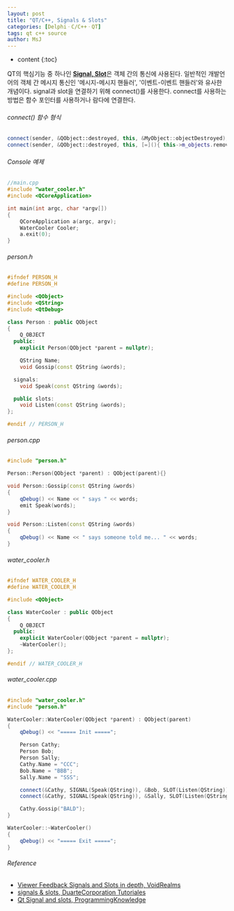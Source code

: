```yaml
---
layout: post
title: "QT/C++, Signals & Slots"
categories: [DelphiㆍC/C++ㆍQT]
tags: qt c++ source
author: MsJ
---
```


* content
{:toc}

QT의 핵심기능 중 하나인 [**Signal, Slot**](https://doc.qt.io/qt-5/signalsandslots.html)은 객체 간의 통신에 사용된다. 일반적인 개발언어의 객체 간 메시지 통신인 '메시지-메시지 핸들러', '이벤트-이벤트 핸들러'와 유사한 개념이다. signal과 slot을 연결하기 위해 connect()를 사용한다. connect를 사용하는 방법은 함수 포인터를 사용하거나 람다에 연결한다.

###### connect() 함수 형식

``` cpp
connect(sender, &QObject::destroyed, this, &MyObject::objectDestroyed);
connect(sender, &QObject::destroyed, this, [=](){ this->m_objects.remove(sender); });
```

###### Console 예제

```cpp
//main.cpp
#include "water_cooler.h"
#include <QCoreApplication>

int main(int argc, char *argv[])
{
    QCoreApplication a(argc, argv);
    WaterCooler Cooler;
    a.exit(0);
}
```





###### person.h

```cpp
#ifndef PERSON_H
#define PERSON_H

#include <QObject>
#include <QString>
#include <QtDebug>

class Person : public QObject
{
    Q_OBJECT
  public:
    explicit Person(QObject *parent = nullptr);

    QString Name;
    void Gossip(const QString &words);

  signals:
    void Speak(const QString &words);

  public slots:
    void Listen(const QString &words);
};

#endif // PERSON_H
```

###### person.cpp

```cpp
#include "person.h"

Person::Person(QObject *parent) : QObject(parent){}

void Person::Gossip(const QString &words)
{
    qDebug() << Name << " says " << words;
    emit Speak(words);
}

void Person::Listen(const QString &words)
{
    qDebug() << Name << " says someone told me... " << words;
}
```

###### water_cooler.h

```cpp
#ifndef WATER_COOLER_H
#define WATER_COOLER_H

#include <QObject>

class WaterCooler : public QObject
{
    Q_OBJECT
  public:
    explicit WaterCooler(QObject *parent = nullptr);
    ~WaterCooler();
};

#endif // WATER_COOLER_H
```

###### water_cooler.cpp

```cpp
#include "water_cooler.h"
#include "person.h"

WaterCooler::WaterCooler(QObject *parent) : QObject(parent)
{
    qDebug() << "===== Init =====";

    Person Cathy;
    Person Bob;
    Person Sally;
    Cathy.Name = "CCC";
    Bob.Name = "BBB";
    Sally.Name = "SSS";

    connect(&Cathy, SIGNAL(Speak(QString)), &Bob, SLOT(Listen(QString)));
    connect(&Cathy, SIGNAL(Speak(QString)), &Sally, SLOT(Listen(QString)));

    Cathy.Gossip("BALD");
}

WaterCooler::~WaterCooler()
{
    qDebug() << "===== Exit =====";
}
```

###### Reference

* [Viewer Feedback Signals and Slots in depth, VoidRealms](https://www.youtube.com/watch?v=qEGRYYx0RBw)
* [signals & slots, DuarteCorporation Tutoriales](https://www.youtube.com/watch?v=IITGountoO4)
* [Qt Signal and slots, ProgrammingKnowledge](https://www.youtube.com/watch?v=F56fSKoNCtk)
